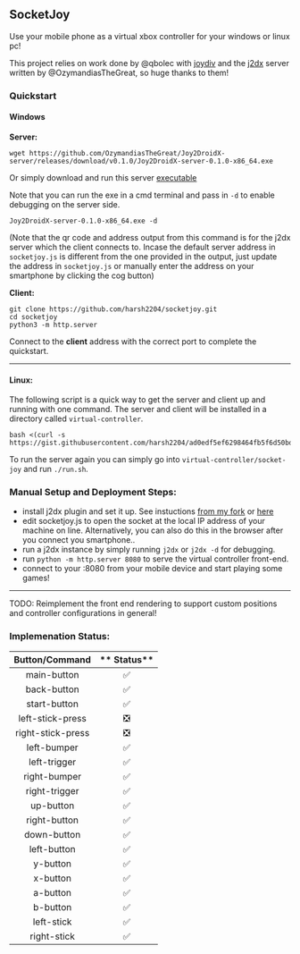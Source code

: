 ## SocketJoy

Use your mobile phone as a virtual xbox controller for your windows or linux pc!

This project relies on work done by @qbolec with [joydiv](https://github.com/qbolec/Joydiv) and the [j2dx](https://github.com/OzymandiasTheGreat/Joy2DroidX-server/) server written by @OzymandiasTheGreat, so huge thanks to them!

### Quickstart

#### Windows

__Server:__
```
wget https://github.com/OzymandiasTheGreat/Joy2DroidX-server/releases/download/v0.1.0/Joy2DroidX-server-0.1.0-x86_64.exe
```

Or simply download and run this server [executable](https://github.com/OzymandiasTheGreat/Joy2DroidX-server/releases/download/v0.1.0/Joy2DroidX-server-0.1.0-x86_64.exe)

Note that you can run the exe in a cmd terminal and pass in `-d` to enable debugging on the server side.
```
Joy2DroidX-server-0.1.0-x86_64.exe -d
```
(Note that the qr code and address output from this command is for the j2dx server which the client connects to. Incase the default server address in `socketjoy.js` is different from the one provided in the output, just update the address in `socketjoy.js` or manually enter the address on your smartphone by clicking the cog button)

__Client:__

```
git clone https://github.com/harsh2204/socketjoy.git
cd socketjoy
python3 -m http.server
```

Connect to the __client__ address with the correct port to complete the quickstart.

---

#### Linux:

The following script is a quick way to get the server and client up and running with one command. The server and client will be installed in a directory called `virtual-controller`. 
```
bash <(curl -s https://gist.githubusercontent.com/harsh2204/ad0edf5ef6298464fb5f6d50bd01196f/raw)
```

To run the server again you can simply go into `virtual-controller/socket-joy` and run `./run.sh`.

### Manual Setup and Deployment Steps:

* install j2dx plugin and set it up. See instuctions [from my fork](https://github.com/harsh2204/Joy2DroidX-server) or  [here](https://github.com/OzymandiasTheGreat/Joy2DroidX-server/#installation)
* edit socketjoy.js to open the socket at the local IP address of your machine on line. Alternatively, you can also do this in the browser after you connect you smartphone..
* run a j2dx instance by simply running `j2dx` or `j2dx -d` for debugging.
* run `python -m http.server 8080` to serve the virtual controller front-end.
* connect to your <local-ip-of-host>:8080 from your mobile device and start playing some games!

--- 

TODO: Reimplement the front end rendering to support custom positions and controller configurations in general!

### Implemenation Status:

**Button/Command**|** Status**
:-----:|:-----:
main-button|✅
back-button|✅
start-button|✅
left-stick-press|❎
right-stick-press|❎
left-bumper|✅
left-trigger|✅
right-bumper|✅
right-trigger|✅
up-button|✅
right-button|✅
down-button|✅
left-button|✅
y-button|✅
x-button|✅
a-button|✅
b-button|✅
left-stick|✅
right-stick|✅

